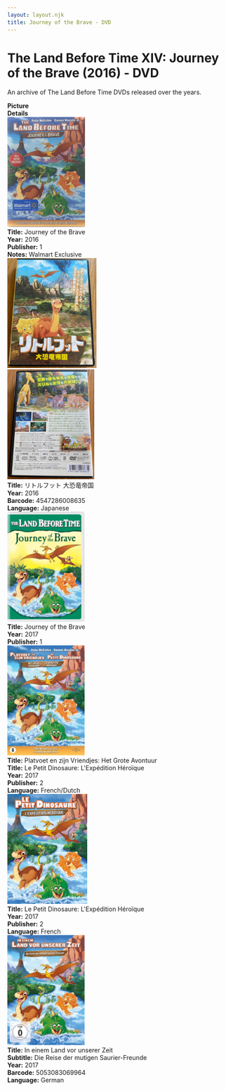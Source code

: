 ```yaml
---
layout: layout.njk
title: Journey of the Brave - DVD
---
```


# The Land Before Time XIV: Journey of the Brave (2016) - DVD

An archive of The Land Before Time DVDs released over the years.

<div class="item-table">
  <div class="item-header">
    <div class="item-image"><strong>Picture</strong></div>
    <div class="item-details"><strong>Details</strong></div>
  </div>

  <div class="item-entry">
  <div class="item-image">
    <a href="/images/media/dvd/14/14-2_orig.png" data-lightbox="img" data-title="Journey of the Brave">
        <div class="img-box">
          <img src="/images/media/dvd/14/14-2_orig.png" alt="Journey of the Brave" style="height:250px; object-fit:cover;" loading="lazy">
        </div>
      </a>
  </div>
  <div class="item-details">
    <strong>Title:</strong> Journey of the Brave<br/>
      <strong>Year:</strong> 2016<br/>
      <strong>Publisher:</strong> 1<br/>
            <strong>Notes:</strong> Walmart Exclusive<br/>
  </div>
</div>
<div class="item-entry" id="ja-670">
    <div class="item-image">
      <a href="/images/media/dvd/14/ja.png" data-lightbox="img" data-title="リトルフット 大恐竜帝国">
        <div class="img-box">
          <img src="/images/media/dvd/14/ja.png" alt="リトルフット 大恐竜帝国" style="height:250px; object-fit:cover;" loading="lazy"/>
        </div>
      </a>
      <a href="/images/media/dvd/14/jaback.png" data-lightbox="img" data-title="リトルフット 大恐竜帝国">
        <div class="img-box">
          <img src="/images/media/dvd/14/jaback.png" alt="リトルフット 大恐竜帝国" style="height:250px; object-fit:cover;" loading="lazy"/>
        </div>
      </a>
    </div>
    <div class="item-details">
      <strong>Title:</strong> リトルフット 大恐竜帝国<br/>
      <strong>Year:</strong> 2016<br/>
      <strong>Barcode:</strong> 4547286008635<br/>
      <strong>Language:</strong> Japanese<br/>
    </div>
</div>

<div class="item-entry">
  <div class="item-image">
    <a href="/images/media/dvd/14/14_orig.jpg" data-lightbox="img" data-title="Journey of the Brave">
        <div class="img-box">
          <img src="/images/media/dvd/14/14_orig.jpg" alt="Journey of the Brave" style="height:250px; object-fit:cover;" loading="lazy">
        </div>
      </a>
  </div>
  <div class="item-details">
    <strong>Title:</strong> Journey of the Brave<br/>
      <strong>Year:</strong> 2017<br/>
      <strong>Publisher:</strong> 1<br/>
  </div>
</div>

<div class="item-entry">
  <div class="item-image">
    <a href="/images/media/dvd/14/dvd14dutchfrench_orig.jpg" data-lightbox="img" data-title="Platvoet en zijn Vriendjes: Het Grote Avontuur">
        <div class="img-box">
          <img src="/images/media/dvd/14/dvd14dutchfrench_orig.jpg" alt="Platvoet en zijn Vriendjes: Het Grote Avontuur" style="height:250px; object-fit:cover;" loading="lazy">
        </div>
      </a>
  </div>
  <div class="item-details">
    <strong>Title:</strong> Platvoet en zijn Vriendjes: Het Grote Avontuur<br/>
      <strong>Title:</strong> Le Petit Dinosaure: L'Expédition Héroïque<br/>
      <strong>Year:</strong> 2017<br/>
      <strong>Publisher:</strong> 2<br/>
      <strong>Language:</strong> French/Dutch<br/>
  </div>
</div>

<div class="item-entry">
  <div class="item-image">
    <a href="/images/media/dvd/14/frenchcover14_orig.jpg" data-lightbox="img" data-title="Le Petit Dinosaure: L'Expédition Héroïque">
        <div class="img-box">
          <img src="/images/media/dvd/14/frenchcover14_orig.jpg" alt="Le Petit Dinosaure: L'Expédition Héroïque" style="height:250px; object-fit:cover;" loading="lazy">
        </div>
      </a>
  </div>
  <div class="item-details">
    <strong>Title:</strong> Le Petit Dinosaure: L'Expédition Héroïque<br/>
      <strong>Year:</strong> 2017<br/>
      <strong>Publisher:</strong> 2<br/>
      <strong>Language:</strong> French<br/>
  </div>
</div>

<div class="item-entry" id="lbt14-de-644">
    <div class="item-image">
      <a href="/images/media/dvd/14/lbt14-de.jpg" data-lightbox="img" data-title="In einem Land vor unserer Zeit">
        <div class="img-box">
          <img src="/images/media/dvd/14/lbt14-de.jpg" alt="In einem Land vor unserer Zeit" style="height:250px; object-fit:cover;" loading="lazy"/>
        </div>
      </a>
    </div>
    <div class="item-details">
      <strong>Title:</strong> In einem Land vor unserer Zeit<br/>
      <strong>Subtitle:</strong> Die Reise der mutigen Saurier-Freunde<br/>
      <strong>Year:</strong> 2017<br/>
      <strong>Barcode:</strong> 5053083069964<br/>
      <strong>Language:</strong> German<br/>
    </div>
  </div>


</div>
